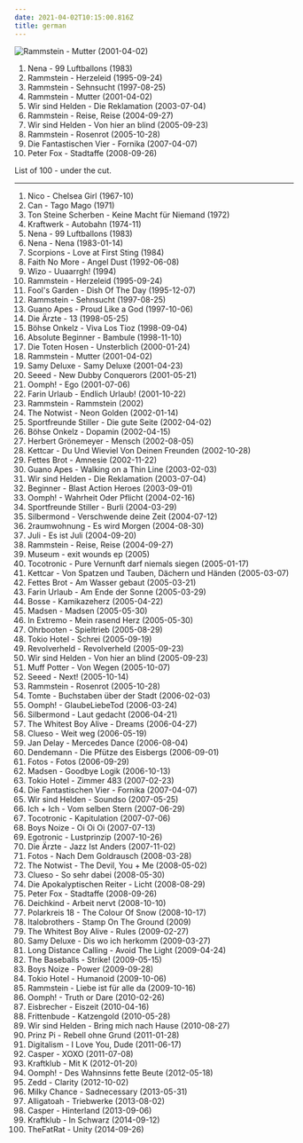 ```yaml
---
date: 2021-04-02T10:15:00.816Z
title: german
---
```

![Rammstein - Mutter (2001-04-02)](http://coverartarchive.org/release/b18729d7-287e-4519-9397-b9f3e079cd3d/2981256085-500.jpg "Rammstein - Mutter (2001-04-02)")
<ol class="albums">
<li data-cover="http://coverartarchive.org/release/e38790fe-0b99-45ac-b540-9b7cf2742d94/19025705025-500.jpg" data-tags="german" role="button">Nena - 99 Luftballons (1983)</li>
<li data-cover="http://coverartarchive.org/release/b2349c8c-4986-4d4e-b2a0-285825f686c3/2192586485-500.jpg" data-tags="industrial metal" role="button">Rammstein - Herzeleid (1995-09-24)</li>
<li data-cover="http://coverartarchive.org/release/c57b9cc3-4f1b-4f2d-b815-e78126c659ff/24415350757-500.jpg" data-tags="industrial metal" role="button">Rammstein - Sehnsucht (1997-08-25)</li>
<li data-cover="http://coverartarchive.org/release/b18729d7-287e-4519-9397-b9f3e079cd3d/2981256085-500.jpg" data-tags="industrial metal" role="button">Rammstein - Mutter (2001-04-02)</li>
<li data-cover="http://coverartarchive.org/release/014ed961-6515-371e-80c9-e4ce89e08c0e/4819589657-500.jpg" data-tags="german" role="button">Wir sind Helden - Die Reklamation (2003-07-04)</li>
<li data-cover="http://coverartarchive.org/release/2f55fcce-b536-3ec4-92f7-54f5f8fa1edf/21713078387-500.jpg" data-tags="industrial metal" role="button">Rammstein - Reise, Reise (2004-09-27)</li>
<li data-cover="https://via.placeholder.com/150" data-tags="german, pop" role="button">Wir sind Helden - Von hier an blind (2005-09-23)</li>
<li data-cover="http://coverartarchive.org/release/74ebf682-b859-40f2-b912-49d4bf6edcaf/7101368668-500.jpg" data-tags="industrial metal" role="button">Rammstein - Rosenrot (2005-10-28)</li>
<li data-cover="http://coverartarchive.org/release/8208c422-13eb-4ade-98e4-fd551f3cd67a/12899177229-500.jpg" data-tags="hip hop, deutsch, german" role="button">Die Fantastischen Vier - Fornika (2007-04-07)</li>
<li data-cover="http://coverartarchive.org/release/d57ff9e6-3ece-429b-bf5f-75d505f7cfe1/15248740702-500.jpg" data-tags="dancehall, german" role="button">Peter Fox - Stadtaffe (2008-09-26)</li>
</ol>
List of 100 - under the cut.
<!-- more -->

_________________

<ol class="albums">
<li data-cover="http://coverartarchive.org/release/25e398a4-8a0a-4ab3-9d0d-128dc6106511/23069826567-500.jpg" data-tags="60s, 1967, art rock" role="button">
Nico - Chelsea Girl (1967-10)
</li>
<li data-cover="http://coverartarchive.org/release/c2d5e8d7-11e7-44db-bcb6-6c255a750c22/15593016402-500.jpg" data-tags="krautrock, psychedelic" role="button">
Can - Tago Mago (1971)
</li>
<li data-cover="http://coverartarchive.org/release/562dd75a-49eb-4088-8c69-26a2cd1fb411/19678163449-500.jpg" data-tags="german" role="button">
Ton Steine Scherben - Keine Macht für Niemand (1972)
</li>
<li data-cover="http://coverartarchive.org/release/8cc98515-1ffc-3d30-99b5-054056d1c295/13891846763-500.jpg" data-tags="electronic" role="button">
Kraftwerk - Autobahn (1974-11)
</li>
<li data-cover="http://coverartarchive.org/release/e38790fe-0b99-45ac-b540-9b7cf2742d94/19025705025-500.jpg" data-tags="german" role="button">
Nena - 99 Luftballons (1983)
</li>
<li data-cover="https://via.placeholder.com/150" data-tags="80s, german" role="button">
Nena - Nena (1983-01-14)
</li>
<li data-cover="http://coverartarchive.org/release/24335da0-8587-3d50-931e-082b7cf42cd7/20733595394-500.jpg" data-tags="hard rock" role="button">
Scorpions - Love at First Sting (1984)
</li>
<li data-cover="http://coverartarchive.org/release/9a25698c-bf29-3297-a05f-80f68c736e14/25332108545-500.jpg" data-tags="alternative rock, rock, alternative metal, 1992, alternative" role="button">
Faith No More - Angel Dust (1992-06-08)
</li>
<li data-cover="http://coverartarchive.org/release/9b416903-61ab-3b91-b653-ce445cdaa331/3306421249-500.jpg" data-tags="punk, punk rock, german" role="button">
Wizo - Uuaarrgh! (1994)
</li>
<li data-cover="http://coverartarchive.org/release/b2349c8c-4986-4d4e-b2a0-285825f686c3/2192586485-500.jpg" data-tags="industrial metal" role="button">
Rammstein - Herzeleid (1995-09-24)
</li>
<li data-cover="http://coverartarchive.org/release/dcfe8092-607d-43dd-88e5-4d4429f049c9/2107276861-500.jpg" data-tags="90s, pop, german, rock" role="button">
Fool's Garden - Dish Of The Day (1995-12-07)
</li>
<li data-cover="http://coverartarchive.org/release/c57b9cc3-4f1b-4f2d-b815-e78126c659ff/24415350757-500.jpg" data-tags="industrial metal" role="button">
Rammstein - Sehnsucht (1997-08-25)
</li>
<li data-cover="https://via.placeholder.com/150" data-tags="alternative rock" role="button">
Guano Apes - Proud Like a God (1997-10-06)
</li>
<li data-cover="http://coverartarchive.org/release/5136b498-769c-4a15-9989-f321d4a1723d/6278219503-500.jpg" data-tags="punk rock" role="button">
Die Ärzte - 13 (1998-05-25)
</li>
<li data-cover="http://coverartarchive.org/release/76836051-3547-4ca8-8567-c146cadfaca6/18251719247-500.jpg" data-tags="hard rock, german, rock, onkelz" role="button">
Böhse Onkelz - Viva Los Tioz (1998-09-04)
</li>
<li data-cover="http://coverartarchive.org/release/8377002d-790b-41f4-a152-d2f6ba6ea736/3349699606-500.jpg" data-tags="german hip hop, german hip-hop" role="button">
Absolute Beginner - Bambule (1998-11-10)
</li>
<li data-cover="https://via.placeholder.com/150" data-tags="german, die toten hosen, punk, punk rock" role="button">
Die Toten Hosen - Unsterblich (2000-01-24)
</li>
<li data-cover="http://coverartarchive.org/release/b18729d7-287e-4519-9397-b9f3e079cd3d/2981256085-500.jpg" data-tags="industrial metal" role="button">
Rammstein - Mutter (2001-04-02)
</li>
<li data-cover="https://via.placeholder.com/150" data-tags="hip-hop, german, german hip hop" role="button">
Samy Deluxe - Samy Deluxe (2001-04-23)
</li>
<li data-cover="http://coverartarchive.org/release/aa8f796b-28e8-4b46-92ab-ae4d74c6dfa0/11539914728-500.jpg" data-tags="reggae" role="button">
Seeed - New Dubby Conquerors (2001-05-21)
</li>
<li data-cover="http://coverartarchive.org/release/efef71e6-cfbd-4b7e-9ec3-c541a5d38257/14371795754-500.jpg" data-tags="industrial metal, german" role="button">
Oomph! - Ego (2001-07-06)
</li>
<li data-cover="http://coverartarchive.org/release/81032d7f-3915-4016-b1f5-606926329bb0/3323486482-500.jpg" data-tags="deutsch, german, punk" role="button">
Farin Urlaub - Endlich Urlaub! (2001-10-22)
</li>
<li data-cover="https://via.placeholder.com/150" data-tags="industrial metal, 2019" role="button">
Rammstein - Rammstein (2002)
</li>
<li data-cover="http://coverartarchive.org/release/11ab3e8d-b88b-44c0-9dd8-bbab70dd8e18/16320030785-500.jpg" data-tags="electronic, indie rock, indie, indie pop" role="button">
The Notwist - Neon Golden (2002-01-14)
</li>
<li data-cover="https://via.placeholder.com/150" data-tags="deutschrock, rock, german" role="button">
Sportfreunde Stiller - Die gute Seite (2002-04-02)
</li>
<li data-cover="http://coverartarchive.org/release/3b3d0e02-672d-4b1d-90f7-7bb9a17f8038/15564470706-500.jpg" data-tags="hard rock, german" role="button">
Böhse Onkelz - Dopamin (2002-04-15)
</li>
<li data-cover="https://via.placeholder.com/150" data-tags="german, 2002" role="button">
Herbert Grönemeyer - Mensch (2002-08-05)
</li>
<li data-cover="http://coverartarchive.org/release/9487dab6-a5df-4fce-b37e-b5d811eebafd/3366701687-500.jpg" data-tags="deutsch" role="button">
Kettcar - Du Und Wieviel Von Deinen Freunden (2002-10-28)
</li>
<li data-cover="http://coverartarchive.org/release/8727ea53-5ef7-4b33-ba84-bfb9cba2bb46/11401769928-500.jpg" data-tags="hip-hop, german hiphop, hip hop" role="button">
Fettes Brot - Amnesie (2002-11-22)
</li>
<li data-cover="http://coverartarchive.org/release/40e7c84f-309b-4d2e-b93c-c9d56f682665/17105713835-500.jpg" data-tags="alternative rock" role="button">
Guano Apes - Walking on a Thin Line (2003-02-03)
</li>
<li data-cover="http://coverartarchive.org/release/014ed961-6515-371e-80c9-e4ce89e08c0e/4819589657-500.jpg" data-tags="german" role="button">
Wir sind Helden - Die Reklamation (2003-07-04)
</li>
<li data-cover="http://coverartarchive.org/release/d509ac03-18cf-45b8-94ab-ab8617fb9f99/3349734538-500.jpg" data-tags="german hiphop, hip-hop, hip hop, german" role="button">
Beginner - Blast Action Heroes (2003-09-01)
</li>
<li data-cover="https://img.discogs.com/xViqObl8P4-bVUq7CdUBDqvHFiE=/fit-in/600x505/filters:strip_icc():format(jpeg):mode_rgb():quality(90)/discogs-images/R-13128108-1548542094-8112.jpeg.jpg" data-tags="industrial metal" role="button">
Oomph! - Wahrheit Oder Pflicht (2004-02-16)
</li>
<li data-cover="http://coverartarchive.org/release/b8142c5d-3180-4f59-a9d3-880904621f73/7170268518-500.jpg" data-tags="deutschrock, sportfreunde stiller" role="button">
Sportfreunde Stiller - Burli (2004-03-29)
</li>
<li data-cover="http://coverartarchive.org/release/a4b9461b-db45-49cf-b214-b12e8f299e79/7179808332-500.jpg" data-tags="silbermond, rock" role="button">
Silbermond - Verschwende deine Zeit (2004-07-12)
</li>
<li data-cover="http://coverartarchive.org/release/b21fed09-17fe-3ab2-bbe6-5bf54ce9f43a/1889478274-500.jpg" data-tags="german, electronic" role="button">
2raumwohnung - Es wird Morgen (2004-08-30)
</li>
<li data-cover="http://coverartarchive.org/release/b32b3292-55db-4883-adaf-786171f381a1/10431090135-500.jpg" data-tags="german" role="button">
Juli - Es ist Juli (2004-09-20)
</li>
<li data-cover="http://coverartarchive.org/release/2f55fcce-b536-3ec4-92f7-54f5f8fa1edf/21713078387-500.jpg" data-tags="industrial metal" role="button">
Rammstein - Reise, Reise (2004-09-27)
</li>
<li data-cover="http://coverartarchive.org/release/0f8e40f6-cf99-4ec8-9ff0-53d443a93119/13156454554-500.jpg" data-tags="alternative, indie rock, german" role="button">
Museum - exit wounds ep (2005)
</li>
<li data-cover="http://coverartarchive.org/release/26bf3e36-a8ac-45fa-891f-80a378901a6b/3376869262-500.jpg" data-tags="german, indie, 00s, hamburger schule" role="button">
Tocotronic - Pure Vernunft darf niemals siegen (2005-01-17)
</li>
<li data-cover="http://coverartarchive.org/release/4ef75fd8-9b02-4bfc-bacd-002846dc6f63/5555494044-500.jpg" data-tags="deutsch" role="button">
Kettcar - Von Spatzen und Tauben, Dächern und Händen (2005-03-07)
</li>
<li data-cover="http://coverartarchive.org/release/7caecf9e-6fb2-4def-95ef-5cdf6dd05410/7479710791-500.jpg" data-tags="hip hop, german, deutsch" role="button">
Fettes Brot - Am Wasser gebaut (2005-03-21)
</li>
<li data-cover="http://coverartarchive.org/release/ee2ded2b-e706-4e20-9ae6-98bba2e4e291/8610003714-500.jpg" data-tags="punk rock" role="button">
Farin Urlaub - Am Ende der Sonne (2005-03-29)
</li>
<li data-cover="https://via.placeholder.com/150" data-tags="germany, german, hollywood, liebe, tanzen, sucht, micha, maat, nur mit dir, micha maat, der moment" role="button">
Bosse - Kamikazeherz (2005-04-22)
</li>
<li data-cover="http://coverartarchive.org/release/2364d652-d633-411a-8c90-b1b9a42ca85b/3377113810-500.jpg" data-tags="rock" role="button">
Madsen - Madsen (2005-05-30)
</li>
<li data-cover="http://coverartarchive.org/release/bb66ac86-d288-4748-a02c-9a0b1faa0a69/13574768662-500.jpg" data-tags="folk metal" role="button">
In Extremo - Mein rasend Herz (2005-05-30)
</li>
<li data-cover="http://coverartarchive.org/release/ba4905a7-3e02-4800-971b-6a7498634e62/14402305789-500.jpg" data-tags="german, reggae, berlin" role="button">
Ohrbooten - Spieltrieb (2005-08-29)
</li>
<li data-cover="https://via.placeholder.com/150" data-tags="emo, german, gay metal, tokio hotel, rock" role="button">
Tokio Hotel - Schrei (2005-09-19)
</li>
<li data-cover="http://coverartarchive.org/release/6692240d-55c2-471f-8b9e-f4b5f575e2d1/16951049106-500.jpg" data-tags="german, rock" role="button">
Revolverheld - Revolverheld (2005-09-23)
</li>
<li data-cover="https://via.placeholder.com/150" data-tags="german, pop" role="button">
Wir sind Helden - Von hier an blind (2005-09-23)
</li>
<li data-cover="http://coverartarchive.org/release/054e623b-57ce-42fb-bb62-f1c82dfedf1d/4801247210-500.jpg" data-tags="german" role="button">
Muff Potter - Von Wegen (2005-10-07)
</li>
<li data-cover="https://via.placeholder.com/150" data-tags="reggae, dancehall" role="button">
Seeed - Next! (2005-10-14)
</li>
<li data-cover="http://coverartarchive.org/release/74ebf682-b859-40f2-b912-49d4bf6edcaf/7101368668-500.jpg" data-tags="industrial metal" role="button">
Rammstein - Rosenrot (2005-10-28)
</li>
<li data-cover="http://coverartarchive.org/release/55ed3bfc-d023-45b7-9905-c4a3ff6e2e2a/3376905685-500.jpg" data-tags="german, deutsch, hamburger schule" role="button">
Tomte - Buchstaben über der Stadt (2006-02-03)
</li>
<li data-cover="http://coverartarchive.org/release/527a5356-b45f-4665-bbe0-b481ebfcdd49/15859334735-500.jpg" data-tags="industrial metal" role="button">
Oomph! - GlaubeLiebeTod (2006-03-24)
</li>
<li data-cover="http://coverartarchive.org/release/99c2386f-b5a2-4c19-aea1-e309260b045e/20414153914-500.jpg" data-tags="deutschrock, rock, german" role="button">
Silbermond - Laut gedacht (2006-04-21)
</li>
<li data-cover="http://coverartarchive.org/release/991663bf-fc45-422f-bf7f-7e713c22b591/17925341829-500.jpg" data-tags="indie" role="button">
The Whitest Boy Alive - Dreams (2006-04-27)
</li>
<li data-cover="http://coverartarchive.org/release/5debf44a-74f5-47cb-b32e-9ccbee99e76e/3376054171-500.jpg" data-tags="german, deutsch" role="button">
Clueso - Weit weg (2006-05-19)
</li>
<li data-cover="https://via.placeholder.com/150" data-tags="reggae, german, funk" role="button">
Jan Delay - Mercedes Dance (2006-08-04)
</li>
<li data-cover="https://via.placeholder.com/150" data-tags="hip hop, deutscher hiphop" role="button">
Dendemann - Die Pfütze des Eisbergs (2006-09-01)
</li>
<li data-cover="http://coverartarchive.org/release/8e399300-e2d0-4836-ade1-67783e8aba6c/1594214502-500.jpg" data-tags="german" role="button">
Fotos - Fotos (2006-09-29)
</li>
<li data-cover="http://coverartarchive.org/release/a9cc7c67-3270-428f-b51a-aea37185c4a5/12421074747-500.jpg" data-tags="indie, rock, deutsch, indie rock, deutschrock" role="button">
Madsen - Goodbye Logik (2006-10-13)
</li>
<li data-cover="http://coverartarchive.org/release/e0794c3b-2f66-41fc-8619-cf859d64353c/7595175908-500.jpg" data-tags="tokio hotel, rock, german" role="button">
Tokio Hotel - Zimmer 483 (2007-02-23)
</li>
<li data-cover="http://coverartarchive.org/release/8208c422-13eb-4ade-98e4-fd551f3cd67a/12899177229-500.jpg" data-tags="hip hop, deutsch, german" role="button">
Die Fantastischen Vier - Fornika (2007-04-07)
</li>
<li data-cover="http://coverartarchive.org/release/b3f836e8-2445-4a48-888f-f54894b93192/10431486482-500.jpg" data-tags="2007, pop, deutsch, german" role="button">
Wir sind Helden - Soundso (2007-05-25)
</li>
<li data-cover="http://coverartarchive.org/release/9cd35088-44a1-3559-b49b-34459de81bd2/7842455478-500.jpg" data-tags="pop, deutsch, german" role="button">
Ich + Ich - Vom selben Stern (2007-06-29)
</li>
<li data-cover="http://coverartarchive.org/release/d17bfe8d-b962-4fa5-bf71-efbe76a201ce/4817979360-500.jpg" data-tags="indie, 2007, deutsch, german, hamburger schule" role="button">
Tocotronic - Kapitulation (2007-07-06)
</li>
<li data-cover="https://img.discogs.com/5-jkG3QWfzex-TI4LfwSh1W2qY0=/fit-in/500x500/filters:strip_icc():format(jpeg):mode_rgb():quality(90)/discogs-images/R-9988382-1489748388-8500.jpeg.jpg" data-tags="electronic, electro" role="button">
Boys Noize - Oi Oi Oi (2007-07-13)
</li>
<li data-cover="http://coverartarchive.org/release/5be4a07f-6ad6-426a-a03f-f77ada0581b0/15101352098-500.jpg" data-tags="electronic, german" role="button">
Egotronic - Lustprinzip (2007-10-26)
</li>
<li data-cover="http://coverartarchive.org/release/6a81122a-d183-4008-ad9f-fcc8dd2b31b2/2140773824-500.jpg" data-tags="punk, deutschrock, punk rock, deutsch" role="button">
Die Ärzte - Jazz Ist Anders (2007-11-02)
</li>
<li data-cover="https://via.placeholder.com/150" data-tags="indie" role="button">
Fotos - Nach Dem Goldrausch (2008-03-28)
</li>
<li data-cover="http://coverartarchive.org/release/a9392213-eb4c-3872-8965-25386a97ad7d/16320043245-500.jpg" data-tags="indie" role="button">
The Notwist - The Devil, You + Me (2008-05-02)
</li>
<li data-cover="http://coverartarchive.org/release/8a5f9fff-7e95-46e5-912c-4805719b9733/6800701218-500.jpg" data-tags="deutsch" role="button">
Clueso - So sehr dabei (2008-05-30)
</li>
<li data-cover="http://coverartarchive.org/release/c9cd04f8-ae91-4511-b7a9-350505e7106f/13548385324-500.jpg" data-tags="melodic death metal, german, epic metal" role="button">
Die Apokalyptischen Reiter - Licht (2008-08-29)
</li>
<li data-cover="http://coverartarchive.org/release/d57ff9e6-3ece-429b-bf5f-75d505f7cfe1/15248740702-500.jpg" data-tags="dancehall, german" role="button">
Peter Fox - Stadtaffe (2008-09-26)
</li>
<li data-cover="https://img.discogs.com/agvUBUfMZ0hAdrL25QEBnbViaYc=/fit-in/588x597/filters:strip_icc():format(jpeg):mode_rgb():quality(90)/discogs-images/R-422238-1175252024.jpeg.jpg" data-tags="electronic, deutsch" role="button">
Deichkind - Arbeit nervt (2008-10-10)
</li>
<li data-cover="http://coverartarchive.org/release/e74850d0-6106-4941-b984-deef8cd1b7bc/2140627855-500.jpg" data-tags="german, electronic" role="button">
Polarkreis 18 - The Colour Of Snow (2008-10-17)
</li>
<li data-cover="http://coverartarchive.org/release/70f98182-7a57-44a8-adeb-5aecaaeac206/9823154784-500.jpg" data-tags="trance, dance, techno, german" role="button">
Italobrothers - Stamp On The Ground (2009)
</li>
<li data-cover="https://img.discogs.com/1SKTxotmuCJe7Ne_8s4YkuXokrw=/fit-in/600x450/filters:strip_icc():format(jpeg):mode_rgb():quality(90)/discogs-images/R-14995854-1585259685-1169.jpeg.jpg" data-tags="2009, indie" role="button">
The Whitest Boy Alive - Rules (2009-02-27)
</li>
<li data-cover="http://coverartarchive.org/release/9370f31c-6879-42d4-99d0-3eece1c428d1/24502538812-500.jpg" data-tags="german" role="button">
Samy Deluxe - Dis wo ich herkomm (2009-03-27)
</li>
<li data-cover="http://coverartarchive.org/release/cf381502-2c8d-46df-99d0-f2614549738b/3377039384-500.jpg" data-tags="post-rock" role="button">
Long Distance Calling - Avoid The Light (2009-04-24)
</li>
<li data-cover="http://coverartarchive.org/release/1ee17f89-66f8-3ce2-8b11-68e088f988bd/6791775045-500.jpg" data-tags="rock" role="button">
The Baseballs - Strike! (2009-05-15)
</li>
<li data-cover="http://coverartarchive.org/release/124251b9-057f-35ab-a0cf-8f9366482ced/17897598255-500.jpg" data-tags="electronic, 2009" role="button">
Boys Noize - Power (2009-09-28)
</li>
<li data-cover="https://via.placeholder.com/150" data-tags="rock, humanoid, german, tokio hotel" role="button">
Tokio Hotel - Humanoid (2009-10-06)
</li>
<li data-cover="https://via.placeholder.com/150" data-tags="industrial metal" role="button">
Rammstein - Liebe ist für alle da (2009-10-16)
</li>
<li data-cover="http://coverartarchive.org/release/efd254da-374f-4e8b-a971-5c424b217f1d/9819901623-500.jpg" data-tags="rock, german" role="button">
Oomph! - Truth or Dare (2010-02-26)
</li>
<li data-cover="https://img.discogs.com/wfhQC118UydRhK_vXy5qlh90E3g=/fit-in/600x518/filters:strip_icc():format(jpeg):mode_rgb():quality(90)/discogs-images/R-6684657-1424577872-1432.jpeg.jpg" data-tags="industrial, industrial metal, eisbrecher" role="button">
Eisbrecher - Eiszeit (2010-04-16)
</li>
<li data-cover="http://coverartarchive.org/release/6c677821-4dd5-30e8-b4db-0f4c9d622156/2660077026-500.jpg" data-tags="2010, new wave, german, electronic music, audiolith records, 2010s, tristan, studio album, akord, frittenbude, katzengold, micha maat, aggroschlager, les bummms boys, sun of a gun, milz, pyrite, k1r7m, jakob haeglsperger, johannes roegner, martin steer" role="button">
Frittenbude - Katzengold (2010-05-28)
</li>
<li data-cover="https://via.placeholder.com/150" data-tags="2010" role="button">
Wir sind Helden - Bring mich nach Hause (2010-08-27)
</li>
<li data-cover="https://via.placeholder.com/150" data-tags="german" role="button">
Prinz Pi - Rebell ohne Grund (2011-01-28)
</li>
<li data-cover="http://coverartarchive.org/release/552d6679-bcb8-43ff-87f0-49bdd91ba44d/7565515877-500.jpg" data-tags="2011" role="button">
Digitalism - I Love You, Dude (2011-06-17)
</li>
<li data-cover="http://coverartarchive.org/release/4584b888-befc-490a-bb2d-0c050fe27384/9157119468-500.jpg" data-tags="hip-hop, casper" role="button">
Casper - XOXO (2011-07-08)
</li>
<li data-cover="https://via.placeholder.com/150" data-tags="indie rock" role="button">
Kraftklub - Mit K (2012-01-20)
</li>
<li data-cover="http://coverartarchive.org/release/a6a50660-4288-44f4-8ad8-8d2e0b9bdfe9/24327738378-500.jpg" data-tags="2012, electronic, german, album, may, sony, neue deutsche härte, columbia records, 18 may, may 2012, eleventh, 18 may 2012, eleventh album" role="button">
Oomph! - Des Wahnsinns fette Beute (2012-05-18)
</li>
<li data-cover="http://coverartarchive.org/release/fee67a94-3330-4b92-91dd-57d944d57e1e/11172117630-500.jpg" data-tags="2012, electro house, house" role="button">
Zedd - Clarity (2012-10-02)
</li>
<li data-cover="http://coverartarchive.org/release/8077f6cd-1c02-484f-a19f-30833734edf2/11593007264-500.jpg" data-tags="indie, indie pop, indie folk, folk" role="button">
Milky Chance - Sadnecessary (2013-05-31)
</li>
<li data-cover="http://coverartarchive.org/release/219ba201-2af2-4dd0-923c-78a63a362950/5934586697-500.jpg" data-tags="rap, german, deutschrap, albums christian alexander tietgen owns" role="button">
Alligatoah - Triebwerke (2013-08-02)
</li>
<li data-cover="https://via.placeholder.com/150" data-tags="german" role="button">
Casper - Hinterland (2013-09-06)
</li>
<li data-cover="http://coverartarchive.org/release/fd0d7af2-1267-420b-97d0-d28c0c91c06f/10528062400-500.jpg" data-tags="indie, german" role="button">
Kraftklub - In Schwarz (2014-09-12)
</li>
<li data-cover="http://coverartarchive.org/release/9c8c937f-eda5-4aae-9f66-de46481e1e21/8558749915-500.jpg" data-tags="electronic, dance, britpop, chiptune, german, glitch hop" role="button">
TheFatRat - Unity (2014-09-26)
</li>
</ol>